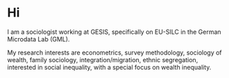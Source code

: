 # Hi

I am a sociologist working at GESIS, specifically on EU-SILC in the German Microdata Lab (GML).
 
My research interests are econometrics, survey methodology, sociology of wealth, family sociology, integration/migration, ethnic segregation, interested in social inequality, with a special focus on wealth inequality. 
<a rel="me nofollow" href="https://mastodon.social/@klauspforr"></a>
<!---
klauspforr/klauspforr is a ✨ special ✨ repository because its `README.md` (this file) appears on your GitHub profile.
You can click the Preview link to take a look at your changes.
--->

